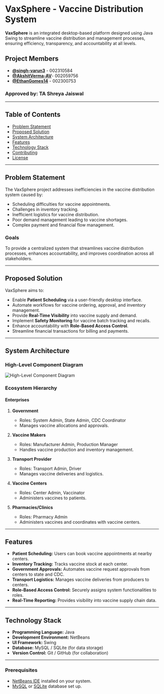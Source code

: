 # VaxSphere - Vaccine Distribution System

**VaxSphere** is an integrated desktop-based platform designed using Java Swing to streamline vaccine distribution and management processes, ensuring efficiency, transparency, and accountability at all levels.

## Project Members
- **[@singh-varun3](https://github.com/singh-varun3)** - 002310584
- **[@AkshitVerma-AV](https://github.com/AkshitVerma-AV)**- 002059756
- **[@EthanGomes14](https://github.com/EthanGomes14)** - 002300753

### Approved by: TA Shreya Jaiswal

---

## Table of Contents
- [Problem Statement](#problem-statement)
- [Proposed Solution](#proposed-solution)
- [System Architecture](#system-architecture)
- [Features](#features)
- [Technology Stack](#technology-stack)
- [Contributing](#contributing)
- [License](#license)

---

## Problem Statement
The VaxSphere project addresses inefficiencies in the vaccine distribution system caused by:
- Scheduling difficulties for vaccine appointments.
- Challenges in inventory tracking.
- Inefficient logistics for vaccine distribution.
- Poor demand management leading to vaccine shortages.
- Complex payment and financial flow management.

### Goals
To provide a centralized system that streamlines vaccine distribution processes, enhances accountability, and improves coordination across all stakeholders.

---

## Proposed Solution
VaxSphere aims to:
- Enable **Patient Scheduling** via a user-friendly desktop interface.
- Automate workflows for vaccine ordering, approval, and inventory management.
- Provide **Real-Time Visibility** into vaccine supply and demand.
- Implement **Safety Monitoring** for vaccine batch tracking and recalls.
- Enhance accountability with **Role-Based Access Control**.
- Streamline financial transactions for billing and payments.

---

## System Architecture

### High-Level Component Diagram
![High-Level Component Diagram](docs/images/high_level_component_diagram.png)

### Ecosystem Hierarchy
#### Enterprises
1. **Government**  
   - Roles: System Admin, State Admin, CDC Coordinator  
   - Manages vaccine allocations and approvals.  

2. **Vaccine Makers**  
   - Roles: Manufacturer Admin, Production Manager  
   - Handles vaccine production and inventory management.  

3. **Transport Provider**  
   - Roles: Transport Admin, Driver  
   - Manages vaccine deliveries and logistics.  

4. **Vaccine Centers**  
   - Roles: Center Admin, Vaccinator  
   - Administers vaccines to patients.  

5. **Pharmacies/Clinics**  
   - Roles: Pharmacy Admin  
   - Administers vaccines and coordinates with vaccine centers.  

---

## Features
- **Patient Scheduling:** Users can book vaccine appointments at nearby centers.
- **Inventory Tracking:** Tracks vaccine stock at each center.
- **Government Approvals:** Automates vaccine request approvals from centers to state and CDC.
- **Transport Logistics:** Manages vaccine deliveries from producers to centers.
- **Role-Based Access Control:** Securely assigns system functionalities to roles.
- **Real-Time Reporting:** Provides visibility into vaccine supply chain data.

---

## Technology Stack
- **Programming Language:** Java
- **Development Environment:** NetBeans
- **UI Framework:** Swing
- **Database:** MySQL / SQLite (for data storage)
- **Version Control:** Git / GitHub (for collaboration)

---


### Prerequisites
- [NetBeans IDE](https://netbeans.apache.org/) installed on your system.
- [MySQL](https://www.mysql.com/) or [SQLite](https://www.sqlite.org/index.html) database set up.



